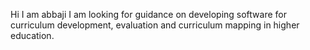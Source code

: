 Hi I am abbaji
I am looking for guidance on developing software for curriculum development, evaluation and curriculum mapping in higher education.
